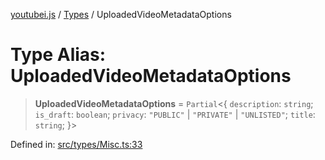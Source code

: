 [youtubei.js](../../../../README.md) / [Types](../README.md) / UploadedVideoMetadataOptions

# Type Alias: UploadedVideoMetadataOptions

> **UploadedVideoMetadataOptions** = `Partial`\<\{ `description`: `string`; `is_draft`: `boolean`; `privacy`: `"PUBLIC"` \| `"PRIVATE"` \| `"UNLISTED"`; `title`: `string`; \}\>

Defined in: [src/types/Misc.ts:33](https://github.com/LuanRT/YouTube.js/blob/0733f60b57877f6b8b87dfd5cc6195b5085f5c09/src/types/Misc.ts#L33)
